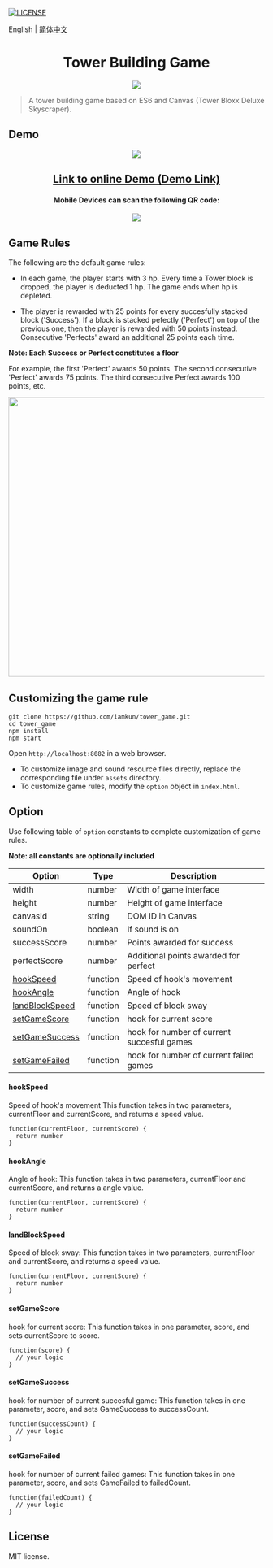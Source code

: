 [![LICENSE](https://img.shields.io/badge/license-MIT-blue.svg)](LICENSE)

English | [简体中文](./README.zh-CN.md)

<h1 align="center">Tower Building Game</h1>
<p align="center"><img src="https://o2qq673j2.qnssl.com/tower-loading.gif"/></p>

> A tower building game based on ES6 and Canvas (Tower Bloxx Deluxe Skyscraper).

## Demo
<p align="center"><img src="https://user-images.githubusercontent.com/17680888/47480922-93a20c00-d864-11e8-8f7c-6d1d60184730.gif"/></p>
<h2 align="center"><a href="https://iamkun.github.io/tower_game">Link to online Demo (Demo Link)</a></h2>
<h4 align="center">Mobile Devices can scan the following QR code:</h4>
<p align="center">
  <img src="https://user-images.githubusercontent.com/17680888/47480646-abc55b80-d863-11e8-9337-4ea768ebe55d.png" />
</p>

## Game Rules

The following are the default game rules:

- In each game, the player starts with 3 hp. Every time a Tower block is dropped, the player is deducted 1 hp. The game ends when hp is depleted.

- The player is rewarded with 25 points for every succesfully stacked block ('Success'). If a block is stacked pefectly ('Perfect') on top of the previous one, then the player is rewarded with 50 points instead. Consecutive 'Perfects' award an additional 25 points each time.

**Note: Each Success or Perfect constitutes a floor**

  For example, the first 'Perfect' awards 50 points. The second consecutive 'Perfect' awards 75 points.
 The third consecutive Perfect awards 100 points, etc.

<p align="center">
  <img width="550" src="https://user-images.githubusercontent.com/17680888/47473105-d9021180-d843-11e8-8c19-b6b78d86cbdf.png" />
</p>

## Customizing the game rule

```
git clone https://github.com/iamkun/tower_game.git
cd tower_game
npm install
npm start
```
Open `http://localhost:8082` in a web browser.

- To customize image and sound resource files directly, replace the corresponding file under `assets` directory.
- To customize game rules, modify the `option` object in `index.html`.

## Option

Use following table of `option` constants to complete customization of game rules.

**Note: all constants are optionally included**

| Option | Type | Description |
|---------|--------|-------------|
| width          | number | Width of game interface |
| height         | number | Height of game interface |
| canvasId       | string | DOM ID in Canvas |
| soundOn        | boolean | If sound is on |
| successScore   | number | Points awarded for success |
| perfectScore   | number | Additional points awarded for perfect |
| <a href="#hookspeed">hookSpeed</a> | function | Speed of hook's movement |
| <a href="#hookangle">hookAngle</a> | function | Angle of hook |
| <a href="#landblockspeed">landBlockSpeed</a> | function | Speed of block sway |
| <a href="#setgamescore">setGameScore</a> | function | hook for current score |
| <a href="#setgamesuccess">setGameSuccess</a> | function | hook for number of current succesful games |
| <a href="#setgamefailed">setGameFailed</a> | function | hook for number of current failed games |

#### hookSpeed
Speed of hook's movement
This function takes in two parameters, currentFloor and currentScore, and returns a speed value.
```
function(currentFloor, currentScore) {
  return number
}
```

#### hookAngle
Angle of hook:
This function takes in two parameters, currentFloor and currentScore, and returns a angle value.
```
function(currentFloor, currentScore) {
  return number
}
```

#### landBlockSpeed
Speed of block sway:
This function takes in two parameters, currentFloor and currentScore, and returns a speed value.
```
function(currentFloor, currentScore) {
  return number
}
```

#### setGameScore
hook for current score:
This function takes in one parameter, score, and sets currentScore to score.
```
function(score) {
  // your logic
}
```

#### setGameSuccess
hook for number of current succesful game:
This function takes in one parameter, score, and sets GameSuccess to successCount.
```
function(successCount) {
  // your logic
}
```

#### setGameFailed
hook for number of current failed games:
This function takes in one parameter, score, and sets GameFailed to failedCount.
```
function(failedCount) {
  // your logic
}
```

## License

MIT license.
